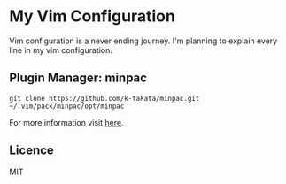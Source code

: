 # My Vim Configuration

Vim configuration is a never ending journey. I'm planning to explain every line in my vim configuration.

## Plugin Manager: minpac

```
git clone https://github.com/k-takata/minpac.git ~/.vim/pack/minpac/opt/minpac
```

For more information visit [here](https://github.com/junegunn/vim-plug).

## Licence

MIT
